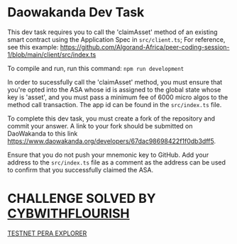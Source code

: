 # Daowakanda Dev Task

This dev task requires you to call the 'claimAsset' method of an existing smart contract using the Application Spec in `src/client.ts`;
For reference, see this example: https://github.com/Algorand-Africa/peer-coding-session-1/blob/main/client/src/index.ts

To compile and run, run this command: `npm run development`

In order to sucessfully call the 'claimAsset' method, you must ensure that you're opted into the ASA whose id is assigned to the global state whose key is 'asset', and you must pass a minimum fee of 6000 micro algos to the method call transaction.
The app id can be found in the `src/index.ts` file.

To complete this dev task, you must create a fork of the repository and commit your answer. A link to your fork should be
submitted on DaoWakanda to this link https://www.daowakanda.org/developers/67dac98698422f1f0db3dff5.

Ensure that you do not push your mnemonic key to GitHub. Add your address to the `src/index.ts` file as a comment as the address can be used to confirm that you successfully claimed the ASA.

# CHALLENGE SOLVED BY [CYBWITHFLOURISH](https://github.com/CYBWithFlourish/)
[TESTNET PERA EXPLORER](https://testnet.explorer.perawallet.app/tx/JXIIUA6Y2CHHEQKBLHFUD3SY3DRCG2JBCIMAJ4DM5NJMGIALXOWQ/)
